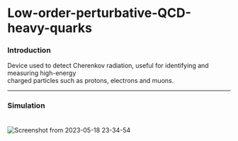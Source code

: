 # Low-order-perturbative-QCD-heavy-quarks


### Introduction

Device used to detect Cherenkov radiation, useful for identifying and measuring high-energy<br> 
charged particles such as protons, electrons and muons.


-----------------------------------------------------------------------------
### Simulation<br><br>






![Screenshot from 2023-05-18 23-34-54](https://github.com/ArturLs/Cherenkov-Detector/assets/102261011/3abfa000-b683-4e23-850b-be6bacfd2313)
